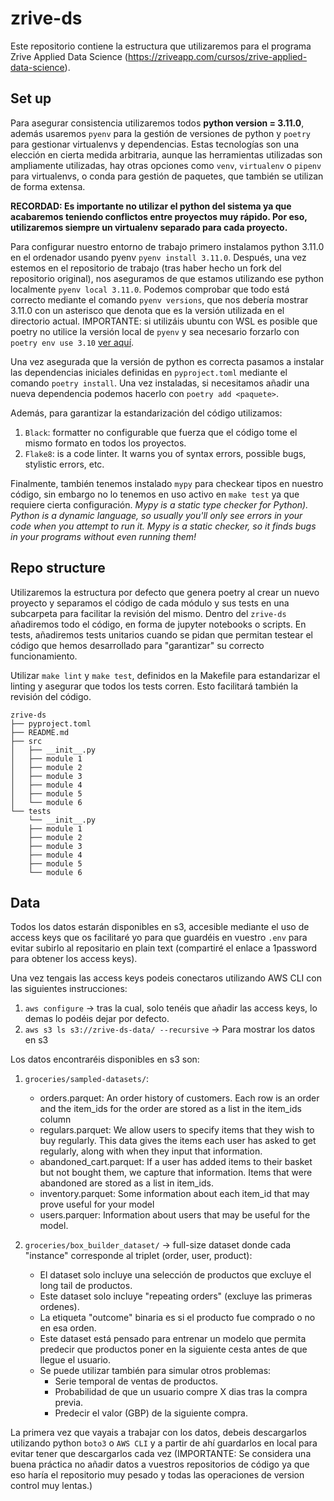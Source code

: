 # zrive-ds
Este repositorio contiene la estructura que utilizaremos para el programa Zrive Applied Data Science (https://zriveapp.com/cursos/zrive-applied-data-science).

## Set up
Para asegurar consistencia utilizaremos todos **python version = 3.11.0**, además usaremos `pyenv` para la gestión de versiones de python y `poetry` para gestionar virtualenvs y dependencias. Estas tecnologías son una elección en cierta medida arbitraria, aunque las herramientas utilizadas son ampliamente utilizadas, hay otras opciones como `venv`, `virtualenv` o `pipenv` para virtualenvs, o conda para gestión de paquetes, que también se utilizan de forma extensa.

**RECORDAD: Es importante no utilizar el python del sistema ya que acabaremos teniendo conflictos entre proyectos muy rápido. Por eso, utilizaremos siempre un virtualenv separado para cada proyecto.**

Para configurar nuestro entorno de trabajo primero instalamos python 3.11.0 en el ordenador usando pyenv `pyenv install 3.11.0`. 
Después, una vez estemos en el repositorio de trabajo (tras haber hecho un fork del repositorio original), nos aseguramos de que estamos utilizando ese python localmente `pyenv local 3.11.0`. Podemos comprobar que todo está correcto mediante el comando `pyenv versions`, que nos debería mostrar 3.11.0 con un asterisco que denota que es la versión utilizada en el directorio actual. IMPORTANTE: si utilizáis ubuntu con WSL es posible que poetry no utilice la versión local de `pyenv` y sea necesario forzarlo con `poetry env use 3.10` [ver aquí](https://stackoverflow.com/questions/70950511/using-poetry-with-pyenv-and-having-python-version-issues).

Una vez asegurada que la versión de python es correcta pasamos a instalar las dependencias iniciales definidas en `pyproject.toml` mediante el comando `poetry install`. Una vez instaladas, si necesitamos añadir una nueva dependencia podemos hacerlo con `poetry add <paquete>`.

Además, para garantizar la estandarización del código utilizamos:
1. `Black`: formatter no configurable que fuerza que el código tome el mismo formato en todos los proyectos.
2. `Flake8`: is a code linter. It warns you of syntax errors, possible bugs, stylistic errors, etc.

Finalmente, también tenemos instalado `mypy` para checkear tipos en nuestro código, sin embargo no lo tenemos en uso activo en `make test` ya que requiere cierta configuración. _Mypy is a static type checker for Python). Python is a dynamic language, so usually you'll only see errors in your code when you attempt to run it. Mypy is a static checker, so it finds bugs in your programs without even running them!_

## Repo structure
Utilizaremos la estructura por defecto que genera poetry al crear un nuevo proyecto y separamos el código de cada módulo y sus tests en una subcarpeta para facilitar la revisión del mismo. Dentro del `zrive-ds` añadiremos todo el código, en forma de jupyter notebooks o scripts. En tests, añadiremos tests unitarios cuando se pidan que permitan testear el código que hemos desarrollado para "garantizar" su correcto funcionamiento.

Utilizar `make lint` y `make test`, definidos en la Makefile para estandarizar el linting y asegurar que todos los tests corren. Esto facilitará también la revisión del código.
```
zrive-ds
├── pyproject.toml
├── README.md
├── src
│   ├── __init__.py
│   ├── module 1
│   ├── module 2
│   ├── module 3
│   ├── module 4
│   ├── module 5
│   └── module 6
└── tests
    └── __init__.py
    ├── module 1
    ├── module 2
    ├── module 3
    ├── module 4
    ├── module 5
    └── module 6
```


## Data
Todos los datos estarán disponibles en s3, accesible mediante el uso de access keys que os facilitaré yo para que guardéis en vuestro `.env` para evitar subirlo al repositario en plain text (compartiré el enlace a 1password para obtener los access keys).

Una vez tengais las access keys podeis conectaros utilizando AWS CLI con las siguientes instrucciones:
1. `aws configure` -> tras la cual, solo tenéis que añadir las access keys, lo demas lo podéis dejar por defecto.
2. `aws s3 ls s3://zrive-ds-data/ --recursive` -> Para mostrar los datos en s3

Los datos encontraréis disponibles en s3 son:
1. `groceries/sampled-datasets/`:
    - orders.parquet: An order history of customers. Each row is an order and the item_ids for the order are stored as a list in the item_ids column
    - regulars.parquet: We allow users to specify items that they wish to buy regularly. This data gives the items each user has asked to get regularly, along with when they input that information.
    - abandoned_cart.parquet: If a user has added items to their basket but not bought them, we capture that information. Items that were abandoned are stored as a list in item_ids.
    - inventory.parquet: Some information about each item_id that may prove useful for your model
    - users.parquer: Information about users that may be useful for the model.

2. `groceries/box_builder_dataset/` -> full-size dataset donde cada "instance" corresponde al triplet (order, user, product):
    - El dataset solo incluye una selección de productos que excluye el long tail de productos. 
    - Este dataset solo incluye "repeating orders" (excluye las primeras ordenes). 
    - La etiqueta "outcome" binaria es si el producto fue comprado o no en esa orden.
    - Este dataset está pensado para entrenar un modelo que permita predecir que productos poner en la siguiente cesta antes de que llegue el usuario.
    - Se puede utilizar también para simular otros problemas:
        - Serie temporal de ventas de productos.
        - Probabilidad de que un usuario compre X dias tras la compra previa.
        - Predecir el valor (GBP) de la siguiente compra.


La primera vez que vayais a trabajar con los datos, debeis descargarlos utilizando python `boto3` o `AWS CLI` y a partir de ahí guardarlos en local para evitar tener que descargarlos cada vez (IMPORTANTE: Se considera una buena práctica no añadir datos a vuestros repositorios de código ya que eso haría el repositorio muy pesado y todas las operaciones de version control muy lentas.)

